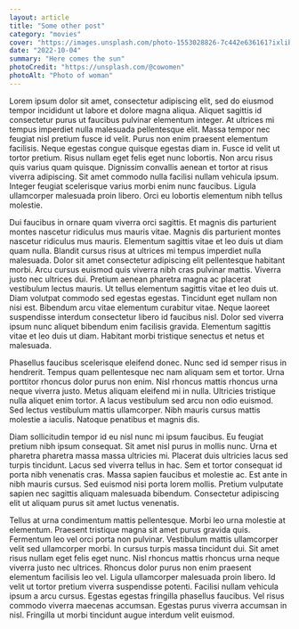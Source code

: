 ```yaml
---
layout: article
title: "Some other post"
category: "movies"
cover: "https://images.unsplash.com/photo-1553028826-7c442e636161?ixlib=rb-1.2.1&ixid=MnwxMjA3fDB8MHxwaG90by1wYWdlfHx8fGVufDB8fHx8&auto=format&fit=crop&w=2070&q=80"
date: "2022-10-04"
summary: "Here comes the sun"
photoCredit: "https://unsplash.com/@cowomen"
photoAlt: "Photo of woman"
---
```


Lorem ipsum dolor sit amet, consectetur adipiscing elit, sed do eiusmod tempor incididunt ut labore et dolore magna aliqua. Aliquet sagittis id consectetur purus ut faucibus pulvinar elementum integer. At ultrices mi tempus imperdiet nulla malesuada pellentesque elit. Massa tempor nec feugiat nisl pretium fusce id velit. Purus non enim praesent elementum facilisis. Neque egestas congue quisque egestas diam in. Fusce id velit ut tortor pretium. Risus nullam eget felis eget nunc lobortis. Non arcu risus quis varius quam quisque. Dignissim convallis aenean et tortor at risus viverra adipiscing. Sit amet commodo nulla facilisi nullam vehicula ipsum. Integer feugiat scelerisque varius morbi enim nunc faucibus. Ligula ullamcorper malesuada proin libero. Orci eu lobortis elementum nibh tellus molestie.

Dui faucibus in ornare quam viverra orci sagittis. Et magnis dis parturient montes nascetur ridiculus mus mauris vitae. Magnis dis parturient montes nascetur ridiculus mus mauris. Elementum sagittis vitae et leo duis ut diam quam nulla. Blandit cursus risus at ultrices mi tempus imperdiet nulla malesuada. Dolor sit amet consectetur adipiscing elit pellentesque habitant morbi. Arcu cursus euismod quis viverra nibh cras pulvinar mattis. Viverra justo nec ultrices dui. Pretium aenean pharetra magna ac placerat vestibulum lectus mauris. Ut tellus elementum sagittis vitae et leo duis ut. Diam volutpat commodo sed egestas egestas. Tincidunt eget nullam non nisi est. Bibendum arcu vitae elementum curabitur vitae. Neque laoreet suspendisse interdum consectetur libero id faucibus nisl. Dolor sed viverra ipsum nunc aliquet bibendum enim facilisis gravida. Elementum sagittis vitae et leo duis ut diam. Habitant morbi tristique senectus et netus et malesuada.

Phasellus faucibus scelerisque eleifend donec. Nunc sed id semper risus in hendrerit. Tempus quam pellentesque nec nam aliquam sem et tortor. Urna porttitor rhoncus dolor purus non enim. Nisl rhoncus mattis rhoncus urna neque viverra justo. Metus aliquam eleifend mi in nulla. Ultricies tristique nulla aliquet enim tortor. A lacus vestibulum sed arcu non odio euismod. Sed lectus vestibulum mattis ullamcorper. Nibh mauris cursus mattis molestie a iaculis. Natoque penatibus et magnis dis.

Diam sollicitudin tempor id eu nisl nunc mi ipsum faucibus. Eu feugiat pretium nibh ipsum consequat. Sit amet nisl purus in mollis nunc. Urna et pharetra pharetra massa massa ultricies mi. Placerat duis ultricies lacus sed turpis tincidunt. Lacus sed viverra tellus in hac. Sem et tortor consequat id porta nibh venenatis cras. Massa sapien faucibus et molestie ac. Est ante in nibh mauris cursus. Sed euismod nisi porta lorem mollis. Pretium vulputate sapien nec sagittis aliquam malesuada bibendum. Consectetur adipiscing elit ut aliquam purus sit amet luctus venenatis.

Tellus at urna condimentum mattis pellentesque. Morbi leo urna molestie at elementum. Praesent tristique magna sit amet purus gravida quis. Fermentum leo vel orci porta non pulvinar. Vestibulum mattis ullamcorper velit sed ullamcorper morbi. In cursus turpis massa tincidunt dui. Sit amet risus nullam eget felis eget nunc. Nisl rhoncus mattis rhoncus urna neque viverra justo nec ultrices. Rhoncus dolor purus non enim praesent elementum facilisis leo vel. Ligula ullamcorper malesuada proin libero. Id velit ut tortor pretium viverra suspendisse potenti. Facilisi nullam vehicula ipsum a arcu cursus. Egestas egestas fringilla phasellus faucibus. Vel risus commodo viverra maecenas accumsan. Egestas purus viverra accumsan in nisl. Fringilla ut morbi tincidunt augue interdum velit euismod.